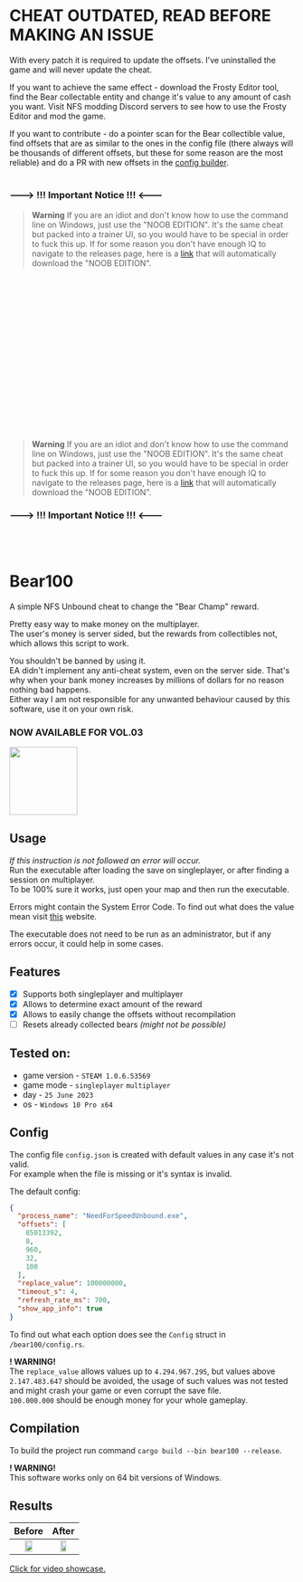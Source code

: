 # CHEAT OUTDATED, READ BEFORE MAKING AN ISSUE
With every patch it is required to update the offsets. I've uninstalled the game and will never update the cheat.

If you want to achieve the same effect - download the Frosty Editor tool, find the Bear collectable entity and change it's value to any amount of cash you want. Visit NFS modding Discord servers to see how to use the Frosty Editor and mod the game.

If you want to contribute - do a pointer scan for the Bear collectible value, find offsets that are as similar to the ones in the config file (there always will be thousands of different offsets, but these for some reason are the most reliable) and do a PR with new offsets in the [config builder](https://github.com/FssAy/bear100/blob/68ae75738b581ca24c8f5e269c38999aae029b83/bear100/config.rs#L105).

# 

### ---> !!! Important Notice !!! <---
> **Warning**
> If you are an idiot and don't know how to use the command line on Windows, just use the "NOOB EDITION". It's the same cheat but packed into a trainer UI, so you would have to be special in order to fuck this up.
>  If for some reason you don't have enough IQ to navigate to the releases page, here is a [link](https://github.com/DmitrijVC/bear100/releases/download/v1.0.3-trainer/unbound-trainer-vol3.exe) that will automatically download the "NOOB EDITION".

<img src="https://media3.giphy.com/media/v1.Y2lkPTc5MGI3NjExZXUzNjVrZmdudTRyaTE4ZnNtOHo0Zm9sbGNuMzNyNmQ0NDhpbmZxdCZlcD12MV9pbnRlcm5hbF9naWZfYnlfaWQmY3Q9Zw/x0GeFXErpcRk4/giphy.gif" style="height: 275px; left: 0px; top: 0px; opacity: 0;">

> **Warning**
> If you are an idiot and don't know how to use the command line on Windows, just use the "NOOB EDITION". It's the same cheat but packed into a trainer UI, so you would have to be special in order to fuck this up.
>  If for some reason you don't have enough IQ to navigate to the releases page, here is a [link](https://github.com/DmitrijVC/bear100/releases/download/v1.0.3-trainer/unbound-trainer-vol3.exe) that will automatically download the "NOOB EDITION".
### ---> !!! Important Notice !!! <---

<br>
<br>

# Bear100
A simple NFS Unbound cheat to change the "Bear Champ" reward.

Pretty easy way to make money on the multiplayer. <br>
The user's money is server sided, but the rewards from collectibles not, which allows this script to work.

You shouldn't be banned by using it. <br>
EA didn't implement any anti-cheat system, even on the server side. That's why when your bank money 
increases by millions of dollars for no reason nothing bad happens. <br>
Either way I am not responsible for any unwanted behaviour caused by this software, use it on your own risk.

### NOW AVAILABLE FOR VOL.03
<img src="https://i.imgur.com/znWqmWB.png" width="120">

## Usage
*If this instruction is not followed an error will occur.* <br>
Run the executable after loading the save on singleplayer, or after finding a session on multiplayer. <br>
To be 100% sure it works, just open your map and then run the executable.

Errors might contain the System Error Code. 
To find out what does the value mean visit [this](https://learn.microsoft.com/en-us/windows/win32/debug/system-error-codes--0-499-) website.

The executable does not need to be run as an administrator, but if any errors occur, it could help in some cases.

## Features
- [x] Supports both singleplayer and multiplayer
- [x] Allows to determine exact amount of the reward
- [x] Allows to easily change the offsets without recompilation
- [ ] Resets already collected bears *(might not be possible)*

## Tested on:
- game version - `STEAM 1.0.6.53569`
- game mode - `singleplayer` `multiplayer`
- day - `25 June 2023`
- os - `Windows 10 Pro x64`

## Config
The config file `config.json` is created with default values in any case it's not valid. <br>
For example when the file is missing or it's syntax is invalid.

The default config:
```json
{
  "process_name": "NeedForSpeedUnbound.exe",
  "offsets": [
    85013392,
    8,
    960,
    32,
    100
  ],
  "replace_value": 100000000,
  "timeout_s": 4,
  "refresh_rate_ms": 700,
  "show_app_info": true
}
```
To find out what each option does see the `Config` struct in `/bear100/config.rs`.

**! WARNING!** <br>
The `replace_value` allows values up to `4.294.967.295`, but values above `2.147.483.647` should be avoided, the usage of such values was not tested and might crash your game or even corrupt the save file. <br>
`100.000.000` should be enough money for your whole gameplay.

## Compilation
To build the project run command `cargo build --bin bear100 --release`.

**! WARNING!** <br>
This software works only on 64 bit versions of Windows.

## Results
| Before                                                           | After                                                            |
|:----------------------------------------------------------------:|:----------------------------------------------------------------:|
| <img src="https://i.imgur.com/6GVuLoO.png" width=50% height=50%> | <img src="https://i.imgur.com/eAvvHZ0.png" width=50% height=50%> |

[Click for video showcase.](https://youtu.be/HlnrDJioqLQ)
